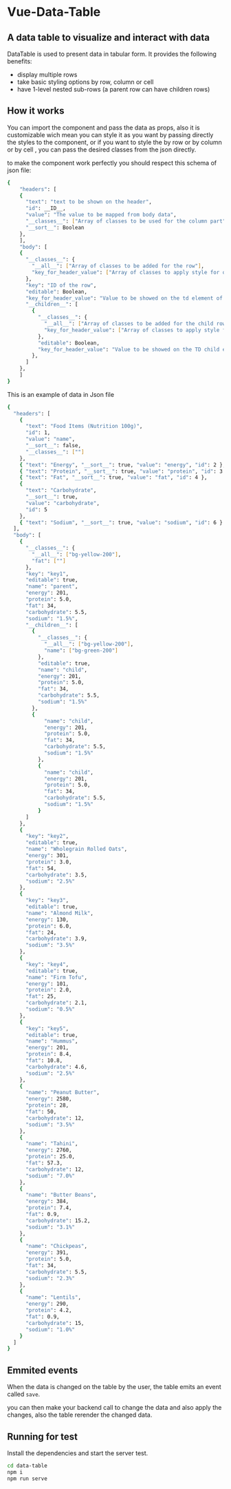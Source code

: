 # Vue-Data-Table

## A data table to visualize and interact with data

DataTable is used to present data in tabular form.
It provides the following benefits:

- display multiple rows
- take basic styling options by row, column or cell
- have 1-level nested sub-rows (a parent row can have children rows)

## How it works

You can import the component and pass the data as props, also it is customizable wich mean you can style it as you want by passing directly the styles to the component, or if you want to style the by row or by column or by cell , you can pass the desired classes from the json directly.

to make the component work perfectly you should respect this schema of json file:

```sh
{
    "headers": [
    {
      "text": "text to be shown on the header",
      "id": __ID__,
      "value": "The value to be mapped from body data",
      "__classes__": ["Array of classes to be used for the column part"],
      "__sort__": Boolean
    },
    ],
    "body": [
    {
      "__classes__": {
        "__all__": ["Array of classes to be added for the row"],
        "key_for_header_value": ["Array of classes to apply style for only this cell"]
      },
      "key": "ID of the row",
      "editable": Boolean,
      "key_for_header_value": "Value to be showed on the td element of the table",
      "__children__": [
        {
          "__classes__": {
            "__all__": ["Array of classes to be added for the child row"],
            "key_for_header_value": ["Array of classes to apply style for only this child cell"]
          },
          "editable": Boolean,
          "key_for_header_value": "Value to be showed on the TD child element of the table",
        },
      ]
    },
    ]
}
```

This is an example of data in Json file

```sh
{
  "headers": [
    {
      "text": "Food Items (Nutrition 100g)",
      "id": 1,
      "value": "name",
      "__sort__": false,
      "__classes__": [""]
    },
    { "text": "Energy", "__sort__": true, "value": "energy", "id": 2 },
    { "text": "Protein", "__sort__": true, "value": "protein", "id": 3 },
    { "text": "Fat", "__sort__": true, "value": "fat", "id": 4 },
    {
      "text": "Carbohydrate",
      "__sort__": true,
      "value": "carbohydrate",
      "id": 5
    },
    { "text": "Sodium", "__sort__": true, "value": "sodium", "id": 6 }
  ],
  "body": [
    {
      "__classes__": {
        "__all__": ["bg-yellow-200"],
        "fat": [""]
      },
      "key": "key1",
      "editable": true,
      "name": "parent",
      "energy": 201,
      "protein": 5.0,
      "fat": 34,
      "carbohydrate": 5.5,
      "sodium": "1.5%",
      "__children__": [
        {
          "__classes__": {
            "__all__": ["bg-yellow-200"],
            "name": ["bg-green-200"]
          },
          "editable": true,
          "name": "child",
          "energy": 201,
          "protein": 5.0,
          "fat": 34,
          "carbohydrate": 5.5,
          "sodium": "1.5%"
        },
        {
            "name": "child",
            "energy": 201,
            "protein": 5.0,
            "fat": 34,
            "carbohydrate": 5.5,
            "sodium": "1.5%"
          },
          {
            "name": "child",
            "energy": 201,
            "protein": 5.0,
            "fat": 34,
            "carbohydrate": 5.5,
            "sodium": "1.5%"
          }
      ]
    },
    {
      "key": "key2",
      "editable": true,
      "name": "Wholegrain Rolled Oats",
      "energy": 301,
      "protein": 3.0,
      "fat": 54,
      "carbohydrate": 3.5,
      "sodium": "2.5%"
    },
    {
      "key": "key3",
      "editable": true,
      "name": "Almond Milk",
      "energy": 130,
      "protein": 6.0,
      "fat": 24,
      "carbohydrate": 3.9,
      "sodium": "3.5%"
    },
    {
      "key": "key4",
      "editable": true,
      "name": "Firm Tofu",
      "energy": 101,
      "protein": 2.0,
      "fat": 25,
      "carbohydrate": 2.1,
      "sodium": "0.5%"
    },
    {
      "key": "key5",
      "editable": true,
      "name": "Hummus",
      "energy": 201,
      "protein": 8.4,
      "fat": 10.8,
      "carbohydrate": 4.6,
      "sodium": "2.5%"
    },
    {
      "name": "Peanut Butter",
      "energy": 2580,
      "protein": 28,
      "fat": 50,
      "carbohydrate": 12,
      "sodium": "3.5%"
    },
    {
      "name": "Tahini",
      "energy": 2760,
      "protein": 25.0,
      "fat": 57.3,
      "carbohydrate": 12,
      "sodium": "7.0%"
    },
    {
      "name": "Butter Beans",
      "energy": 384,
      "protein": 7.4,
      "fat": 0.9,
      "carbohydrate": 15.2,
      "sodium": "3.1%"
    },
    {
      "name": "Chickpeas",
      "energy": 391,
      "protein": 5.0,
      "fat": 34,
      "carbohydrate": 5.5,
      "sodium": "2.3%"
    },
    {
      "name": "Lentils",
      "energy": 290,
      "protein": 4.2,
      "fat": 0.9,
      "carbohydrate": 15,
      "sodium": "1.0%"
    }
  ]
}
```

## Emmited events

When the data is changed on the table by the user, the table emits an event called `save`.

you can then make your backend call to change the data and also apply the changes, also the table rerender the changed data.

## Running for test

Install the dependencies and start the server test.

```sh
cd data-table
npm i
npm run serve
```
